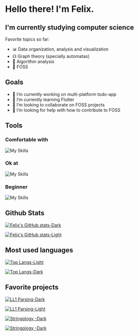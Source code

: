 # Hello there! I'm Felix.

## I'm currently studying computer science
Favorite topics so far:
- 📊 Data organization, analysis and visualization
- ☊  Graph theory (specially automatas)
- 📐 Algorithm analysis
- 🐧 FOSS

## Goals
- 🔭 I’m currently working on multi-platform todo-app
- 🌱 I’m currently learning Flutter
- 👯 I’m looking to collaborate on FOSS projects
- 🤔 I’m looking for help with how to contribute to FOSS

## Tools 

### Comfortable with

![My Skills](https://skillicons.dev/icons?i=py,git,github,idea,cpp,latex,md,anaconda,ubuntu,vscode&)

### Ok at

![My Skills](https://skillicons.dev/icons?i=js,mongo,mysql,html,rust,nodejs,flutter,androidstudio,kotlin,bash,debian)


### Beginner

![My Skills](https://skillicons.dev/icons?i=linux,css,figma,cs,gcp,express,sass,matlab)


## Github Stats

[![Felix's GitHub stats-Dark](https://github-readme-stats.vercel.app/api?username=felix-rojas&show_icons=true&theme=tokyonight#gh-dark-mode-only)](https://github.com/anuraghazra/github-readme-stats#gh-dark-mode-only)

[![Felix's GitHub stats-Light](https://github-readme-stats.vercel.app/api?username=felix-rojas&show_icons=true&theme=catpuccin_latte#gh-light-mode-only)](https://github.com/anuraghazra/github-readme-stats#gh-light-mode-only)

## Most used languages

[![Top Langs-Light](https://github-readme-stats.vercel.app/api/top-langs/?username=felix-rojas&layout=donut&theme=catpuccin_latte#gh-light-mode-only)](https://github.com/anuraghazra/github-readme-stats#gh-light-mode-only)

[![Top Langs-Dark](https://github-readme-stats.vercel.app/api/top-langs/?username=felix-rojas&layout=donut&theme=tokyonight#gh-dark-mode-only)](https://github.com/anuraghazra/github-readme-stats#gh-dark-mode-only)

## Favorite projects

[![LL1 Parsing-Dark](https://github-readme-stats.vercel.app/api/pin/?username=felix-rojas&repo=Ev2JavaParser&layout=donut&theme=tokyonight#gh-dark-mode-only)](https://github.com/anuraghazra/github-readme-stats#gh-dark-mode-only)

[![LL1 Parsing-Light](https://github-readme-stats.vercel.app/api/pin/?username=felix-rojas&repo=Ev2JavaParser&layout=donut&theme=tokyonight#gh-light-mode-only)](https://github.com/anuraghazra/github-readme-stats#gh-light-mode-only)

[![Stringology -Dark](https://github-readme-stats.vercel.app/api/pin/?username=felix-rojas&repo=AI1_Actividad_Integradora_1&layout=donut&theme=tokyonight#gh-dark-mode-only)](https://github.com/anuraghazra/github-readme-stats#gh-dark-mode-only)

[![Stringology -Dark](https://github-readme-stats.vercel.app/api/pin/?username=felix-rojas&repo=AI1_Actividad_Integradora_1&layout=donut&theme=tokyonight#gh-light-mode-only)](https://github.com/anuraghazra/github-readme-stats#gh-light-mode-only)
